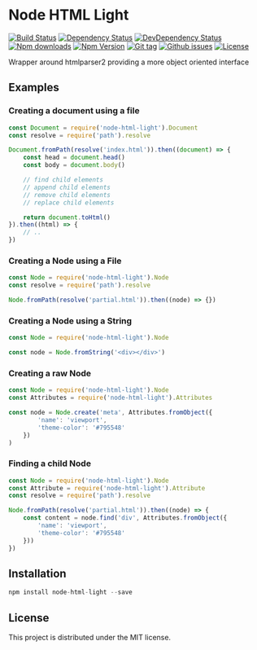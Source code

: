# Node HTML Light

[![Build Status](https://travis-ci.org/stfsy/node-html-light.svg)](https://travis-ci.org/stfsy/node-html-light)
[![Dependency Status](https://img.shields.io/david/stfsy/node-html-light.svg)](https://github.com/stfsy/node-html-light/blob/master/package.json)
[![DevDependency Status](https://img.shields.io/david/dev/stfsy/node-html-light.svg)](https://github.com/stfsy/node-html-light/blob/master/package.json)
[![Npm downloads](https://img.shields.io/npm/dm/node-html-light.svg)](https://www.npmjs.com/package/node-html-light)
[![Npm Version](https://img.shields.io/npm/v/node-html-light.svg)](https://www.npmjs.com/package/node-html-light)
[![Git tag](https://img.shields.io/github/tag/stfsy/node-html-light.svg)](https://github.com/stfsy/node-html-light/releases)
[![Github issues](https://img.shields.io/github/issues/stfsy/node-html-light.svg)](https://github.com/stfsy/node-html-light/issues)
[![License](https://img.shields.io/npm/l/node-html-light.svg)](https://github.com/stfsy/node-html-light/blob/master/LICENSE)

Wrapper around htmlparser2 providing a more object oriented interface

## Examples
### Creating a document using a file

```js
const Document = require('node-html-light').Document
const resolve = require('path').resolve

Document.fromPath(resolve('index.html')).then((document) => {
    const head = document.head()
    const body = document.body()

    // find child elements
    // append child elements
    // remove child elements
    // replace child elements

    return document.toHtml()
}).then((html) => {
    // ..
})
```

### Creating a Node using a File
```js
const Node = require('node-html-light').Node
const resolve = require('path').resolve

Node.fromPath(resolve('partial.html')).then((node) => {})
```
### Creating a Node using a String
```js
const Node = require('node-html-light').Node

const node = Node.fromString('<div></div>')
```
### Creating a raw Node
```js
const Node = require('node-html-light').Node
const Attributes = require('node-html-light').Attributes

const node = Node.create('meta', Attributes.fromObject({
        'name': 'viewport',
        'theme-color': '#795548'
    })
)
```
### Finding a child Node
```js
const Node = require('node-html-light').Node
const Attribute = require('node-html-light').Attribute
const resolve = require('path').resolve

Node.fromPath(resolve('partial.html')).then((node) => {
    const content = node.find('div', Attributes.fromObject({
        'name': 'viewport',
        'theme-color': '#795548'
    }))
})
```
## Installation

```js
npm install node-html-light --save
```

## License

This project is distributed under the MIT license.